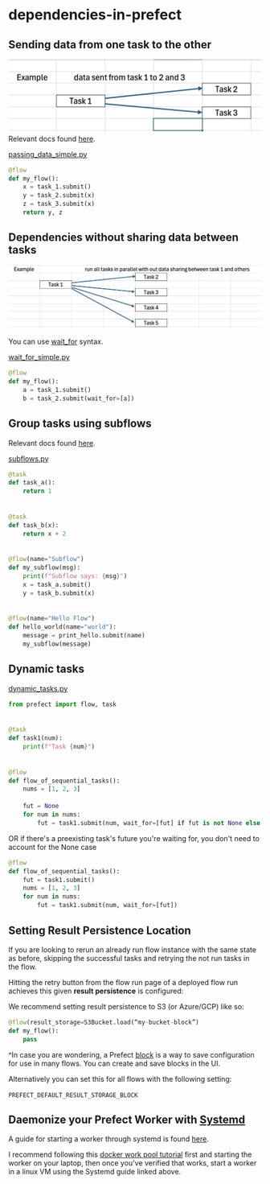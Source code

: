 # dependencies-in-prefect


## Sending data from one task to the other
![alt text](images/image.png)
Relevant docs found [here](https://docs.prefect.io/latest/guides/specifying-upstream-dependencies/#determination-methods).

[passing_data_simple.py](example_scripts/passing_data_simple.py)
```python
@flow
def my_flow():
    x = task_1.submit()
    y = task_2.submit(x)
    z = task_3.submit(x)
    return y, z
```


## Dependencies without sharing data between tasks

![alt text](images/image-1.png)

You can use [wait_for](https://docs.prefect.io/latest/guides/specifying-upstream-dependencies/?h=wait_for#manual) syntax.

[wait_for_simple.py](example_scripts/wait_for_simple.py)
```python
@flow
def my_flow():
    a = task_1.submit()
    b = task_2.submit(wait_for=[a])
```


## Group tasks using subflows
Relevant docs found [here](https://docs.prefect.io/latest/concepts/flows/?h=subflows#composing-flows).

[subflows.py](example_scripts/subflows.py)

```python
@task
def task_a():
    return 1


@task
def task_b(x):
    return x + 2


@flow(name="Subflow")
def my_subflow(msg):
    print(f"Subflow says: {msg}")
    x = task_a.submit()
    y = task_b.submit(x)


@flow(name="Hello Flow")
def hello_world(name="world"):
    message = print_hello.submit(name)
    my_subflow(message)
```


## Dynamic tasks

[dynamic_tasks.py](example_scripts/dynamic_tasks.py)
```python
from prefect import flow, task


@task
def task1(num):
    print(f"Task {num}")


@flow
def flow_of_sequential_tasks():
    nums = [1, 2, 3]

    fut = None
    for num in nums:
        fut = task1.submit(num, wait_for=[fut] if fut is not None else [])
```

OR if there's a preexisting task's future you're waiting for, you don't need to account for the None case

```python
@flow
def flow_of_sequential_tasks():
    fut = task1.submit()
    nums = [1, 2, 3]
    for num in nums:
        fut = task1.submit(num, wait_for=[fut])
```

## Setting Result Persistence Location

If you are looking to rerun an already run flow instance with the same state as before, skipping the successful tasks and retrying the not run tasks in the flow. 

Hitting the retry button from the flow run page of a deployed flow run achieves this given **result persistence** is configured: 

We recommend setting result persistence to S3 (or Azure/GCP) like so:

```python
@flow(result_storage=S3Bucket.load(“my-bucket-block”)
def my_flow():
    pass

```
^In case you are wondering, a Prefect [block](https://docs.prefect.io/latest/concepts/blocks/#overview) is a way to save configuration for use in many flows. You can create and save blocks in the UI.

Alternatively you can set this for all flows with the following setting:

`PREFECT_DEFAULT_RESULT_STORAGE_BLOCK`

## Daemonize your Prefect Worker with [Systemd](https://systemd.io/)

A guide for starting a worker through systemd is found [here](https://discourse.prefect.io/t/how-to-run-a-prefect-2-worker-as-a-systemd-service-on-linux/1450).

I recommend following this [docker work pool tutorial](https://docs.prefect.io/latest/tutorial/workers/) first and starting the worker on your laptop, then once you've verified that works, start a worker in a linux VM using the Systemd guide linked above.